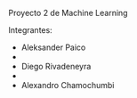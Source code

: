 Proyecto 2 de Machine Learning

Integrantes:

- Aleksander Paico
- 
- Diego Rivadeneyra
- 
- Alexandro Chamochumbi
